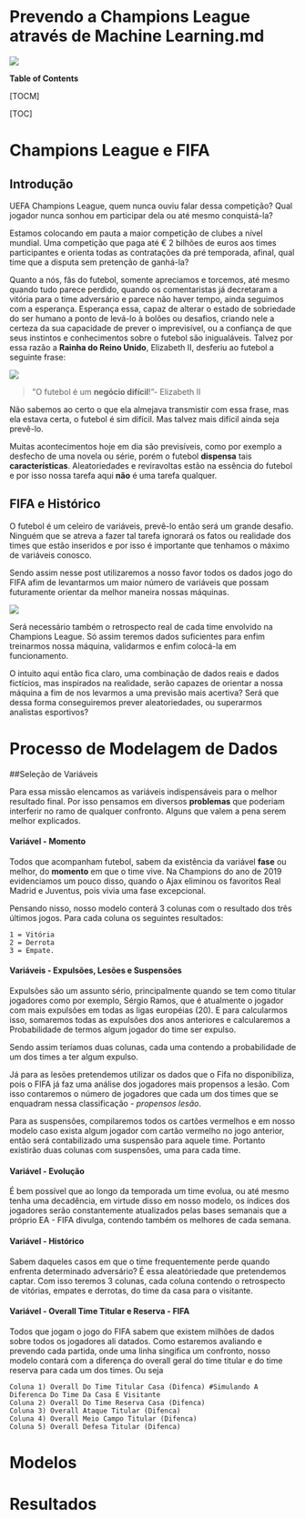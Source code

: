 # Prevendo a Champions League através de Machine Learning.md

![](https://www.ol.fr/-/media/project/olg/olweb/articles/first-team/2018/12/16/une_1200x721championsleague2.jpg?h=721&la=en&w=1200&rev=d82760722f3c4f49b5f68d42fc5f705d)


**Table of Contents**

[TOCM]

[TOC]
# Champions League e FIFA
## Introdução
UEFA Champions League, quem nunca ouviu falar dessa competição? Qual jogador nunca sonhou em participar dela ou até mesmo conquistá-la? 

Estamos colocando em pauta a maior competição de clubes a nível mundial. Uma competição que paga até € 2 bilhões de euros aos times participantes e orienta todas as contratações da pré temporada, afinal, qual time que a disputa sem pretenção de ganhá-la?

Quanto a nós, fãs do futebol, somente apreciamos e torcemos, até mesmo quando tudo parece perdido, quando os comentaristas já decretaram a vitória para o time adversário e parece não haver tempo, ainda seguimos com a esperança. Esperança essa, capaz de alterar o estado de sobriedade do ser humano a ponto de levá-lo à bolões ou desafios, criando nele a certeza da sua capacidade de prever o imprevisível, ou a confiança de que seus instintos e conhecimentos sobre o futebol são inigualáveis. Talvez por essa razão a **Rainha do Reino Unido**, Elizabeth II, desferiu ao futebol a seguinte frase:

![](https://ogimg.infoglobo.com.br/in/23764499-e07-126/FT1086A/652/x83265122_TOPSHOTBritains-Queen-Elizabeth-II-arrives-by-carriage-on-day-two-of-the-Royal-Ascot-ho-1.jpg.pagespeed.ic.d9H8Fa4kk_.jpg)

> "O futebol é um **negócio difícil**!”- Elizabeth II 

Não sabemos ao certo o que ela almejava transmistir com essa frase, mas ela estava certa, o futebol é sim difícil. Mas talvez mais difícil ainda seja prevê-lo. 

Muitas acontecimentos hoje em dia são previsíveis, como por exemplo a desfecho de uma novela ou série, porém o futebol **dispensa** tais **características**. Aleatoriedades e reviravoltas estão na essência do futebol e por isso nossa tarefa aqui **não** é uma tarefa qualquer.

## FIFA e Histórico

O futebol é um celeiro de variáveis, prevê-lo então será um grande desafio. Ninguém que se atreva a fazer tal tarefa ignorará os fatos ou realidade dos times que estão inseridos e por isso é importante que tenhamos o máximo de variáveis conosco.

Sendo assim nesse post utilizaremos  a nosso favor todos os dados jogo do FIFA afim de levantarmos um maior número de variáveis que possam futuramente orientar da melhor maneira nossas máquinas.

![](https://supertabthemes.com/wp-content/uploads/2019/08/1-2-1024x576.jpg)

Será necessário também o retrospecto real de cada time envolvido na Champions League. Só assim teremos dados suficientes para enfim treinarmos nossa máquina, validarmos e enfim colocá-la em funcionamento.

O intuito aqui então fica claro, uma combinação de dados reais e dados fictícios, mas inspirados na realidade, serão capazes de orientar a nossa máquina a fim de nos levarmos a uma previsão mais acertiva? Será que dessa forma conseguiremos prever aleatoriedades, ou superarmos analistas esportivos?

# Processo de Modelagem de Dados


##Seleção de Variáveis

Para essa missão elencamos as variáveis indispensáveis para o melhor resultado final. Por isso pensamos em diversos **problemas** que poderiam interferir no ramo de qualquer confronto. Alguns que valem a pena serem melhor explicados.

#### Variável - Momento

Todos que acompanham futebol, sabem da existência da variável **fase** ou melhor, do **momento** em que o time vive. Na Champions do ano de 2019 evidenciamos um pouco disso, quando o Ajax eliminou os favoritos Real Madrid e Juventus, pois vivia uma fase excepcional.

Pensando nisso, nosso modelo conterá 3 colunas com o resultado dos três últimos jogos. 
Para cada coluna os seguintes resultados:

	1 = Vitória 
	2 = Derrota
	3 = Empate.

#### Variáveis - Expulsões, Lesões e Suspensões

Expulsões são um assunto sério, principalmente quando se tem como titular jogadores como por exemplo, Sérgio Ramos, que é atualmente o jogador com mais expulsões em todas as ligas européias (20). E para calcularmos isso, somaremos todas as expulsões dos anos anteriores e calcularemos a Probabilidade de termos algum jogador do time ser expulso.

Sendo assim teríamos duas colunas, cada uma contendo a probabilidade de um dos times a ter algum expulso.

Já para as lesões pretendemos utilizar os dados que o Fifa no disponibiliza, pois o FIFA já faz uma análise dos jogadores mais propensos a lesão. Com isso contaremos o número de jogadores que cada um dos times que se enquadram nessa classificação - *propensos  lesão*.

Para as suspensões, compilaremos todos os cartões vermelhos e em nosso modelo caso exista algum jogador com cartão vermelho no jogo anterior, então será contabilizado uma suspensão para aquele time. Portanto existirão duas colunas com suspensões, uma para cada time.

#### Variável - Evolução

É bem possível que ao longo da temporada um time evolua, ou até mesmo tenha uma decadência, em virtude disso em nosso modelo, os índices dos jogadores serão constantemente atualizados pelas bases semanais que a próprio EA - FIFA divulga, contendo também os melhores de cada semana.

#### Variável - Histórico

Sabem daqueles casos em que o time frequentemente perde quando enfrenta determinado adversário? É essa aleatóriedade que pretendemos captar. Com isso teremos 3 colunas, cada coluna contendo o retrospecto de vitórias, empates e derrotas, do time da casa para o visitante.

#### Variável - Overall Time Titular e Reserva - FIFA

Todos que jogam o jogo do FIFA sabem que existem milhões de dados sobre todos os jogadores ali datados. Como estaremos avaliando e prevendo cada partida, onde uma linha singifica um confronto, nosso modelo contará com a diferença do overall geral do time titular e do time reserva para cada um dos times. Ou seja

	Coluna 1) Overall Do Time Titular Casa (Difenca) #Simulando A Diferenca Do Time Da Casa E Visitante
	Coluna 2) Overall Do Time Reserva Casa (Difenca)
	Coluna 3) Overall Ataque Titular (Difenca)
	Coluna 4) Overall Meio Campo Titular (Difenca)
	Coluna 5) Overall Defesa Titular (Difenca)
# Modelos
# Resultados



